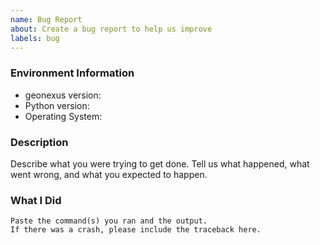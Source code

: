 ```yaml
---
name: Bug Report
about: Create a bug report to help us improve
labels: bug
---
```


<!-- Please search existing issues to avoid creating duplicates. -->

### Environment Information

-   geonexus version:
-   Python version:
-   Operating System:

### Description

Describe what you were trying to get done.
Tell us what happened, what went wrong, and what you expected to happen.

### What I Did

```
Paste the command(s) you ran and the output.
If there was a crash, please include the traceback here.
```
